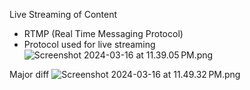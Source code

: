Live Streaming of Content
- RTMP (Real Time Messaging Protocol)
- Protocol used for live streaming
![Screenshot 2024-03-16 at 11.39.05 PM.png](resources%2FHotstarLive%2FScreenshot%202024-03-16%20at%2011.39.05%E2%80%AFPM.png)

Major diff
![Screenshot 2024-03-16 at 11.49.32 PM.png](resources%2FHotstarLive%2FScreenshot%202024-03-16%20at%2011.49.32%E2%80%AFPM.png)































































































